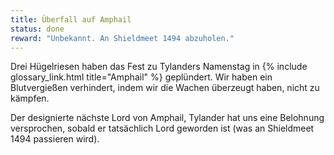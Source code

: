 ```yaml
---
title: Überfall auf Amphail
status: done
reward: "Unbekannt. An Shieldmeet 1494 abzuholen."
---
```


Drei Hügelriesen haben das Fest zu Tylanders Namenstag in {% include glossary_link.html
title="Amphail" %} geplündert. Wir haben ein Blutvergießen verhindert, indem wir die Wachen
überzeugt haben, nicht zu kämpfen.

Der designierte nächste Lord von Amphail, Tylander hat uns eine Belohnung versprochen, sobald er
tatsächlich Lord geworden ist (was an Shieldmeet 1494 passieren wird).

